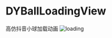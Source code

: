 # DYBallLoadingView
高仿抖音小球加载动画
![loading](https://user-images.githubusercontent.com/19968354/132117948-aecbf2fa-3b73-4443-8a76-2d66f18450ad.gif)

